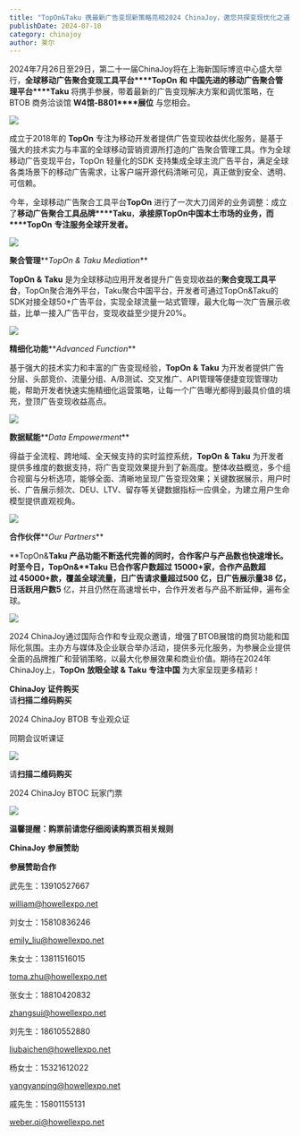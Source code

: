 ```yaml
---
title: "TopOn&Taku 携最新广告变现新策略亮相2024 ChinaJoy，邀您共探变现优化之道！"
publishDate: 2024-07-10
category: chinajoy
author: 莱尔
---
```


2024年7月26日至29日，第二十一届ChinaJoy将在上海新国际博览中心盛大举行，**全球移动广告聚合变现工具平台****TopOn** **和** **中国先进的移动广告聚合管理平台****Taku** 将携手参展，带着最新的广告变现解决方案和调优策略，在 BTOB 商务洽谈馆 **W4****馆****\-B801****展位** 与您相会。

![](https://ec-net-1251389766.cos.ap-shanghai.myqcloud.com/wp-content/uploads/2024/07/20240710232126494.png)

成立于2018年的 **TopOn** 专注为移动开发者提供广告变现收益优化服务，是基于强大的技术实力与丰富的全球移动营销资源所打造的广告聚合管理工具。作为全球移动广告变现平台，TopOn 轻量化的SDK 支持集成全球主流广告平台，满足全球各类场景下的移动广告需求，让客户端开源代码清晰可见，真正做到安全、透明、可信赖。

今年，全球移动广告聚合工具平台**TopOn** 进行了一次大刀阔斧的业务调整：成立了**移动广告聚合工具品牌****Taku**，**承接原****TopOn****中国本土市场的业务，而****TopOn** **专注服务全球开发者。**

![](https://ec-net-1251389766.cos.ap-shanghai.myqcloud.com/wp-content/uploads/2024/07/20240710232132246.png)

  
**聚合管理****_TopOn & Taku Mediation_**

**TopOn** **&** **Taku** 是为全球移动应用开发者提升广告变现收益的**聚合变现工具平台**，TopOn聚合海外平台，Taku聚合中国平台，开发者可通过TopOn&Taku的SDK对接全球50+广告平台，实现全球流量一站式管理，最大化每一次广告展示收益，比单一接入广告平台，变现收益至少提升20%。

![](https://ec-net-1251389766.cos.ap-shanghai.myqcloud.com/wp-content/uploads/2024/07/20240710232136200.png)

  
**精细化功能****_Advanced Function_**

基于强大的技术实力和丰富的广告变现经验，**TopOn** **&** **Taku** 为开发者提供广告分层、头部竞价、流量分组、A/B测试、交叉推广、API管理等便捷变现管理功能，帮助开发者快速实施精细化运营策略，让每一个广告曝光都得到最具价值的填充，登顶广告变现收益高点。

![](https://ec-net-1251389766.cos.ap-shanghai.myqcloud.com/wp-content/uploads/2024/07/20240710232138340.png)

  
**数据赋能****_Data Empowerment_** 

得益于全流程、跨地域、全天候支持的实时监控系统，**TopOn** **&** **Taku** 为开发者提供多维度的数据支持，将广告变现效果提升到了新高度。整体收益概览，多个组合视窗与分析选项，能够全面、清晰地呈现广告变现效果；关键数据展示，用户时长、广告展示频次、DEU、LTV、留存等关键数据指标一应俱全，为建立用户生命模型提供直观视角。  

![](https://ec-net-1251389766.cos.ap-shanghai.myqcloud.com/wp-content/uploads/2024/07/20240710232147589.png)

  
**合作伙伴****_Our Partners_**

**TopOn&****Taku** 产品功能不断迭代完善的同时，合作客户与产品数也快速增长。时至今日，**TopOn&****Taku** 已合作客户数超过 **15000+**家，合作产品数超过 **45000+**款，覆盖全球流量，日广告请求量超过**500** 亿，日广告展示量**38** 亿，日活跃用户数**5** 亿，并且仍然在高速增长中，合作开发者与产品不断延伸，遍布全球。

![](https://ec-net-1251389766.cos.ap-shanghai.myqcloud.com/wp-content/uploads/2024/07/20240710232151988.png)

2024 ChinaJoy通过国际合作和专业观众邀请，增强了BTOB展馆的商贸功能和国际化氛围。主办方与媒体及企业联合举办活动，提供多元化服务，为参展企业提供全面的品牌推广和营销策略，以最大化参展效果和商业价值。期待在2024年ChinaJoy上，**TopOn** **放眼全球** **&** **Taku** **专注中国** 为大家呈现更多精彩！

**ChinaJoy** **证件购买**  
请**扫描二维码购买**

2024 ChinaJoy BTOB 专业观众证

同期会议听课证

![](https://ec-net-1251389766.cos.ap-shanghai.myqcloud.com/wp-content/uploads/2024/07/20240710232154182.png)

请**扫描二维码购买**

2024 ChinaJoy BTOC 玩家门票

![](https://ec-net-1251389766.cos.ap-shanghai.myqcloud.com/wp-content/uploads/2024/07/20240710232156490.png)

**温馨提醒：购票前请您仔细阅读购票页相关规则**  
  

**ChinaJoy** **参展赞助**

**参展赞助合作**

武先生：13910527667

[william@howellexpo.net](mailto:william@howellexpo.net)

刘女士：15810836246

[emily\_liu@howellexpo.net](mailto:emily_liu@howellexpo.net)

朱女士：13811516015

[toma.zhu@howellexpo.net](mailto:toma.zhu@howellexpo.net)

张女士：18810420832

[zhangsui@howellexpo.net](mailto:zhangsui@howellexpo.net)

刘先生：18610552880

[liubaichen@howellexpo.net](mailto:liubaichen@howellexpo.net)

杨女士：15321612022

[yangyanping@howellexpo.net](mailto:yangyanping@howellexpo.net)

戚先生：15801155131

weber.qi@howellexpo.net
